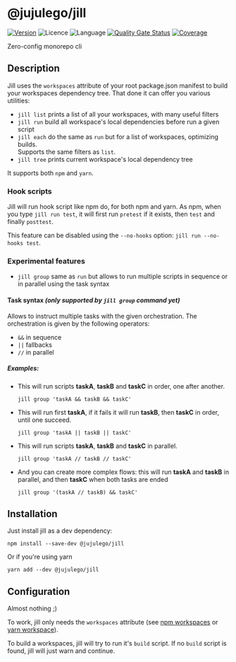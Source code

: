 # @jujulego/jill
[![Version](https://img.shields.io/npm/v/@jujulego/jill)](https://www.npmjs.com/package/@jujulego/jill)
![Licence](https://img.shields.io/github/license/jujulego/jill)
![Language](https://img.shields.io/github/languages/top/jujulego/jill)
[![Quality Gate Status](https://sonarcloud.io/api/project_badges/measure?project=jujulego_jill&metric=alert_status)](https://sonarcloud.io/dashboard?id=jujulego_jill)
[![Coverage](https://sonarcloud.io/api/project_badges/measure?project=jujulego_jill&metric=coverage)](https://sonarcloud.io/dashboard?id=jujulego_jill)

Zero-config monorepo cli

## Description
Jill uses the `workspaces` attribute of your root package.json manifest to build your workspaces dependency tree.
That done it can offer you various utilities:
- `jill list` prints a list of all your workspaces, with many useful filters
- `jill run` build all workspace's local dependencies before run a given script
- `jill each` do the same as `run` but for a list of workspaces, optimizing builds.<br />
  Supports the same filters as `list`.
- `jill tree` prints current workspace's local dependency tree

It supports both `npm` and `yarn`.

### Hook scripts
Jill will run hook script like npm do, for both npm and yarn. As npm, when you type `jill run test`, it will first run
`pretest` if it exists, then `test` and finally `posttest`.

This feature can be disabled using the `--no-hooks` option: `jill run --no-hooks test`.

### Experimental features
- `jill group` same as `run` but allows to run multiple scripts in sequence or in parallel using the task syntax

#### Task syntax _(only supported by `jill group` command yet)_
Allows to instruct multiple tasks with the given orchestration. The orchestration is given by the following operators:
- `&&` in sequence
- `||` fallbacks
- `//` in parallel

##### Examples:
- This will run scripts **taskA**, **taskB** and **taskC** in order, one after another.
  ```shell
  jill group 'taskA && taskB && taskC'
  ```

- This will run first **taskA**, if it fails it will run **taskB**, then **taskC** in order, until one succeed.
  ```shell
  jill group 'taskA || taskB || taskC'
  ```

- This will run scripts **taskA**, **taskB** and **taskC** in parallel.
  ```shell
  jill group 'taskA // taskB // taskC'
  ```

- And you can create more complex flows: this will run **taskA** and **taskB** in parallel, and then **taskC** when both tasks are ended
  ```shell
  jill group '(taskA // taskB) && taskC'
  ```

## Installation
Just install jill as a dev dependency:
```shell
npm install --save-dev @jujulego/jill
```

Or if you're using yarn
```shell
yarn add --dev @jujulego/jill
```

## Configuration
Almost nothing ;)

To work, jill only needs the `workspaces` attribute (see [npm workspaces](https://docs.npmjs.com/cli/v8/using-npm/workspaces) or [yarn workspace](https://yarnpkg.com/features/workspaces)).

To build a workspaces, jill will try to run it's `build` script. If no `build` script is found, jill will just warn and continue.
